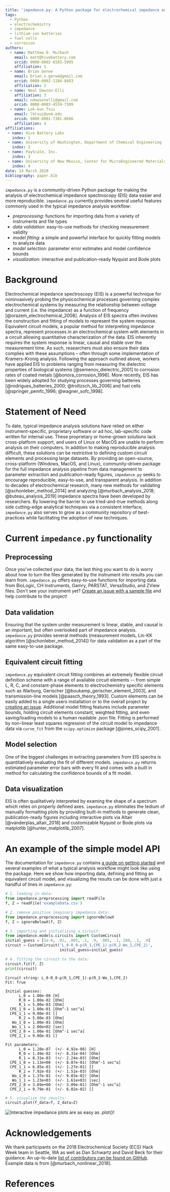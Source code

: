```yaml
---
title: 'impedance.py: A Python package for electrochemical impedance analysis'
tags:
  - Python
  - electrochemistry
  - impedance
  - lithium-ion batteries
  - fuel cells
  - corrosion
authors:
  - name: Matthew D. Murbach
    email: matt@hivebattery.com
    orcid: 0000-0002-6583-5995
    affiliation: 1
  - name: Brian Gerwe
    email: brian.s.gerwe@gmail.com
    orcid: 0000-0002-1184-8483
    affiliation: 2
  - name: Neal Dawson-Elli
    affiliation: 3
    email: ndawsonelli@gmail.com
    orcid: 0000-0003-4559-7309
  - name: Lok-kun Tsui
    email: lktsui@unm.edu
    orcid: 0000-0001-7381-0686
    affiliation: 4
affiliations:
 - name: Hive Battery Labs
   index: 1
 - name: University of Washington, Department of Chemical Engineering
   index: 2
 - name: PayScale, Inc.
   index: 3
 - name: University of New Mexico, Center for MicroEngineered Materials
   index: 4
date: 14 March 2020
bibliography: paper.bib
---
```


`impedance.py` is a community-driven Python package for making the analysis of electrochemical impedance spectroscopy (EIS)  data easier and more reproducible. `impedance.py` currently provides several useful features commonly used in the typical  impedance analysis workflow:

- _preprocessing_: functions for importing data from a variety of instruments and file types
- _data validation_: easy-to-use methods for checking measurement validity
- _model fitting_: a simple and powerful interface for quickly fitting models to analyze data
- _model selection_: parameter error estimates and model confidence bounds
- _visualization_: interactive and publication-ready Nyquist and Bode plots

# Background

Electrochemical impedance spectroscopy (EIS) is a powerful technique for noninvasively probing the physicochemical processes governing complex electrochemical systems by measuring the relationship between voltage and current (i.e. the impedance) as a function of frequency [@orazem_electrochemical_2008]. Analysis of EIS spectra often involves the construction and fitting of models to represent the system response. Equivalent circuit models, a popular method for interpreting impedance spectra, represent processes in an electrochemical system with elements in a circuit allowing quantitative characterization of the data. EIS inherently requires the system response is linear, causal and stable over the measurement time. As such, researchers must also ensure their data complies with these assumptions – often through some implementation of Kramers-Kronig analysis. Following the approach outlined above, workers have applied EIS to problems ranging from  measuring the dielectric properties of biological systems [@semenov_dielectric_2001] to corrosion rates of coated metals [@bonora_corrosion_1996]. More recently, EIS has been widely adopted for studying processes governing batteries [@rodrigues_batteries_2000; @troltzsch_lib_2006]  and fuel cells [@springer_pemfc_1996; @wagner_sofc_1998].

# Statement of Need
To date, typical impedance analysis solutions have relied on either instrument-specific, proprietary software or ad hoc, lab-specific code written for internal use. These proprietary or home-grown solutions lack cross-platform support, and users of Linux or MacOS are unable to perform analysis on their computers. In addition to making reproducible analysis difficult, these solutions can be restrictive to defining custom circuit elements and processing large datasets. By providing an open-source, cross-platform (Windows, MacOS, and Linux), community-driven package for the full impedance analysis pipeline from data management to parameter extraction and publication-ready figures, `impedance.py` seeks to encourage reproducible, easy-to-use, and transparent analysis. In addition to decades of electrochemical research, many new methods for validating [@schonleber_method_2014] and analyzing [@murbach_analysis_2018; @buteau_analysis_2019] impedance spectra have been developed by researchers. By lowering the barrier to use tried-and-true methods along side cutting-edge analytical techniques via a consistent interface, `impedance.py` also serves to grow as a community repository of best-practices while facilitating the adoption of new techniques.

# Current `impedance.py` functionality


## Preprocessing
Once you've collected your data, the last thing you want to do is worry about how to turn the files generated by the instrument into results you can learn from. `impedance.py` offers easy-to-use functions for importing data from BioLogic, CH Instruments, Gamry, PARSTAT, VersaStudio, and ZView files. Don't see your instrument yet? [Create an issue with a sample file](https://github.com/ECSHackWeek/impedance.py/issues/new?assignees=&labels=&template=data-file-support-request.md&title=%5BDATA%5D) and help contribute to the project!

## Data validation
Ensuring that the system under measurement is linear, stable, and causal is an important, but often overlooked part of impedance analysis. `impedance.py` provides several methods  (measurement models, Lin-KK algorithm [@schonleber_method_2014]) for data validation as a part of the same easy-to-use package.

## Equivalent circuit fitting
`impedance.py` equivalent circuit fitting combines an extremely flexible circuit definition scheme with a range of available circuit elements -- from simple L, R, C, and constant-phase elements to electrochemistry specific elements such as Warburg, Gerischer [@boukamp_gerischer_element_2003], and transmission-line models [@paasch_theory_1993]. Custom elements can be easily added to a single users installation or to the overall project by [creating an issue](https://github.com/ECSHackWeek/impedance.py/issues/new?assignees=&labels=&template=equivalent-circuit-element-request.md&title=%5BElement%5D). Additional model fitting features include parameter bounds, holding circuit elements constant, weighted fitting, and even saving/loading models to a human readable .json file. Fitting is performed by non-linear least squares regression of the circuit model to impedance data via `curve_fit` from the `scipy.optimize` package [@jones_scipy_2001].

## Model selection
One of the biggest challenges in extracting parameters from EIS spectra is quantitatively evaluating the fit of different models. `impedance.py` returns estimated parameter error bars with every fit and comes with a built in method for calculating the confidence bounds of a fit model.

## Data visualization
EIS is often qualitatively interpreted by examing the shape of a spectrum which relies on properly defined axes. `impedance.py` eliminates the tedium of manually formatting plots by providing built-in methods to generate clean, publication-ready figures including interactive plots via Altair [@vanderplas_altair_2018] and customizable Nyquist or Bode plots via matplotlib [@hunter_matplotlib_2007].


# An example of the simple model API
The documentation for `impedance.py` contains [a guide on getting started](https://impedancepy.readthedocs.io/en/latest/getting-started.html) and several examples of what a typical analysis workflow might look like using the package. Here we show how importing data, defining and fitting an equivalent circuit  model, and visualizing the results can be done with just a handful of lines in `impedance.py`:

```python
# 1. loading in data:
from impedance.preprocessing import readFile
f, Z = readFile('exampleData.csv')

# 2. remove positive imaginary impedance data:
from impedance.preprocessing import ignoreBelowX
f, Z = ignoreBelowX(f, Z)

# 3. importing and initializing a circuit:
from impedance.models.circuits import CustomCircuit
initial_guess = [1e-8, .01, .005, .1, .9, .005, .1, 200, .1, .9]
circuit = CustomCircuit('L_0-R_0-p(R_1,CPE_1)-p(R_2-Wo_1,CPE_2)',
                        initial_guess=initial_guess)

# 4. fitting the circuit to the data:
circuit.fit(f, Z)
print(circuit)
```

```text
Circuit string: L_0-R_0-p(R_1,CPE_1)-p(R_2-Wo_1,CPE_2)
Fit: True

Initial guesses:
      L_0 = 1.00e-08 [H]
      R_0 = 1.00e-02 [Ohm]
      R_1 = 5.00e-03 [Ohm]
  CPE_1_0 = 1.00e-01 [Ohm^-1 sec^a]
  CPE_1_1 = 9.00e-01 []
      R_2 = 5.00e-03 [Ohm]
   Wo_1_0 = 1.00e-01 [Ohm]
   Wo_1_1 = 2.00e+02 [sec]
  CPE_2_0 = 1.00e-01 [Ohm^-1 sec^a]
  CPE_2_1 = 9.00e-01 []

Fit parameters:
      L_0 = 1.28e-07  (+/- 4.92e-08) [H]
      R_0 = 1.49e-02  (+/- 8.31e-04) [Ohm]
      R_1 = 8.31e-03  (+/- 2.24e-03) [Ohm]
  CPE_1_0 = 1.13e+00  (+/- 8.07e-01) [Ohm^-1 sec^a]
  CPE_1_1 = 6.85e-01  (+/- 1.27e-01) []
      R_2 = 7.92e-03  (+/- 1.51e-03) [Ohm]
   Wo_1_0 = 1.37e-01  (+/- 9.03e-02) [Ohm]
   Wo_1_1 = 1.23e+03  (+/- 1.61e+03) [sec]
  CPE_2_0 = 3.69e+00  (+/- 3.09e-01) [Ohm^-1 sec^a]
  CPE_2_1 = 9.79e-01  (+/- 6.02e-02) []
```

```python
# 5. visualize the results:
circuit.plot(f_data=f, Z_data=Z)
```

![Interactive impedance plots are as easy as `.plot()`!](./example.png)

# Acknowledgements

We thank participants on the 2018 Electrochemical Society (ECS) Hack Week team in Seattle, WA as well as Dan Schwartz and David Beck for their guidance. An up-to-date [list of contributors can be found on GitHub](https://github.com/ECSHackWeek/impedance.py#contributors-). Example data is from [@murbach_nonlinear_2018].

# References
